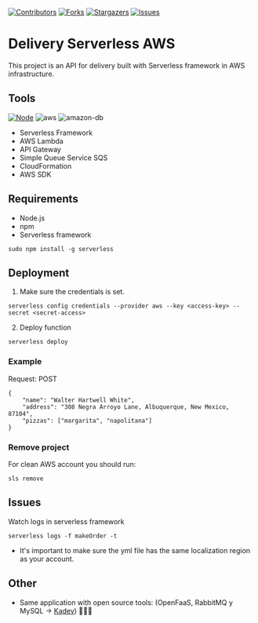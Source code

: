 [![Contributors][contributors-shield]][contributors-url]
[![Forks][forks-shield]][forks-url]
[![Stargazers][stars-shield]][stars-url]
[![Issues][issues-shield]][issues-url]

# Delivery Serverless AWS

This project is an API for delivery built with Serverless framework in AWS infrastructure.

## Tools

[![Node][node.js]][node-url]
![aws]
![amazon-db]

* Serverless Framework
* AWS Lambda
* API Gateway
* Simple Queue Service SQS
* CloudFormation
* AWS SDK

## Requirements

* Node.js
* npm
* Serverless framework

```
sudo npm install -g serverless
```

## Deployment


1. Make sure the credentials is set. 

```
serverless config credentials --provider aws --key <access-key> --secret <secret-access>
```

2. Deploy function

```
serverless deploy
```

### Example

Request: POST

```
{
	"name": "Walter Hartwell White",
	"address": "308 Negra Arroyo Lane, Albuquerque, New Mexico, 87104",
	"pizzas": ["margarita", "napolitana"]
}
```

### Remove project

For clean AWS account you should run:

```
sls remove
```

## Issues

Watch logs in serverless framework

```
serverless logs -f makeOrder -t
```

- It's important to make sure the yml file has the same localization region as your account.

## Other

* Same application with open source tools: (OpenFaaS, RabbitMQ y MySQL -> [Kadev](https://gitlab.com/kadev-psb/send-order)) 🚚🚚🚚


<!-- MARKDOWN LINKS & IMAGES -->
<!-- https://www.markdownguide.org/basic-syntax/#reference-style-links -->
[contributors-shield]: https://img.shields.io/github/contributors/pablosilvab/delivery-serverless-aws.svg?style=for-the-badge
[contributors-url]: https://github.com/pablosilvab/delivery-serverless-aws/graphs/contributors
[forks-shield]: https://img.shields.io/github/forks/pablosilvab/delivery-serverless-aws.svg?style=for-the-badge
[forks-url]: https://github.com/pablosilvab/delivery-serverless-aws/network/members
[stars-shield]: https://img.shields.io/github/stars/pablosilvab/delivery-serverless-aws.svg?style=for-the-badge
[stars-url]: https://github.com/pablosilvab/delivery-serverless-aws/stargazers
[issues-shield]: https://img.shields.io/github/issues/pablosilvab/delivery-serverless-aws.svg?style=for-the-badge
[issues-url]: https://github.com/pablosilvab/delivery-serverless-aws/issues
[node.js]: https://img.shields.io/badge/Node.js-43853D?style=for-the-badge&logo=node.js&logoColor=white
[node-url]: https://nodejs.org/es/

[aws]: https://img.shields.io/badge/Amazon_AWS-FF9900?style=for-the-badge&logo=amazonaws&logoColor=white
[amazon-db]: https://img.shields.io/badge/Amazon%20DynamoDB-4053D6?style=for-the-badge&logo=Amazon%20DynamoDB&logoColor=white


